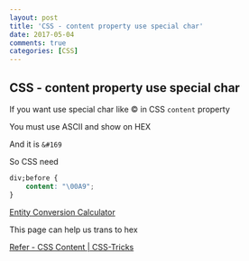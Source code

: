 ```yaml
---
layout: post
title: 'CSS - content property use special char'
date: 2017-05-04
comments: true
categories: [CSS]
---
```

## CSS - content property use special char


If you want use special char like <span>&copy;<span> in CSS `content` property

You must use ASCII and show on HEX

And it is `&#169`

So CSS need

```CSS
div;before {
    content: "\00A9";
}
```

[Entity Conversion Calculator](http://www.evotech.net/articles/testjsentities.html)

This page can help us trans to hex

[Refer - CSS Content | CSS-Tricks](https://css-tricks.com/css-content/)
